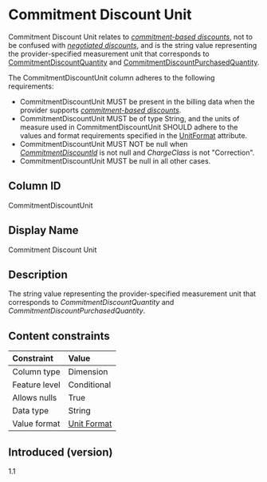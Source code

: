 # Commitment Discount Unit

Commitment Discount Unit relates to [*commitment-based discounts*](#glossary:commitment-based-discount), not to be confused with [*negotiated discounts*](#glossary:negotiated-discount), and is the string value representing the provider-specified measurement unit that corresponds to [CommitmentDiscountQuantity](#commitmentdiscountconsumedquantity) and [CommitmentDiscountPurchasedQuantity](#commitmentdiscountpurchasedquantity).

The CommitmentDiscountUnit column adheres to the following requirements:

* CommitmentDiscountUnit MUST be present in the billing data when the provider supports [*commitment-based discounts*](#glossary:commitment-based-discount).
* CommitmentDiscountUnit MUST be of type String, and the units of measure used in CommitmentDiscountUnit SHOULD adhere to the values and format requirements specified in the [UnitFormat](#unitformat) attribute.
* CommitmentDiscountUnit MUST NOT be null when [*CommitmentDiscountId*](#commitmentdiscountid) is not null and *ChargeClass* is not "Correction".
* CommitmentDiscountUnit MUST be null in all other cases.

## Column ID

CommitmentDiscountUnit

## Display Name

Commitment Discount Unit

## Description

The string value representing the provider-specified measurement unit that corresponds to *CommitmentDiscountQuantity* and *CommitmentDiscountPurchasedQuantity*.

## Content constraints

| Constraint      | Value            |
|:----------------|:-----------------|
| Column type     | Dimension        |
| Feature level   | Conditional      |
| Allows nulls    | True             |
| Data type       | String           |
| Value format    | [Unit Format](#unitformat)|

## Introduced (version)

1.1
